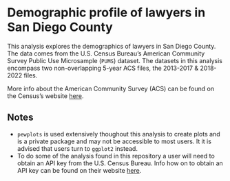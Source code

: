 <!-- README.md is generated from README.Rmd. Please edit that file -->

# Demographic profile of lawyers in San Diego County

This analysis explores the demographics of lawyers in San Diego County.
The data comes from the U.S. Census Bureau’s American Community Survey
Public Use Microsample (`PUMS`) dataset. The datasets in this analysis
encompass two non-overlapping 5-year ACS files, the 2013-2017 &
2018-2022 files.

More info about the American Community Survey (ACS) can be found on the
Census’s website [here](https://www.census.gov/programs-surveys/acs).

## Notes

-   `pewplots` is used extensively thoughout this analysis to create
    plots and is a private package and may not be accessible to most
    users. It it is advised that users turn to `ggplot2` instead.
-   To do some of the analysis found in this repository a user will need
    to obtain an API key from the U.S. Census Bureau. Info how on to
    obtain an API key can be found on their website
    [here](https://www.census.gov/data/developers/data-sets.html).
